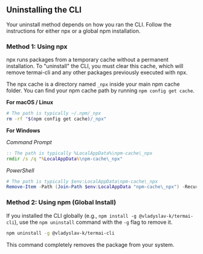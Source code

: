 ## Uninstalling the CLI

Your uninstall method depends on how you ran the CLI. Follow the instructions for either npx or a global npm installation.

### Method 1: Using npx

npx runs packages from a temporary cache without a permanent installation. To "uninstall" the CLI, you must clear this cache, which will remove termai-cli and any other packages previously executed with npx.

The npx cache is a directory named `_npx` inside your main npm cache folder. You can find your npm cache path by running `npm config get cache`.

**For macOS / Linux**

```bash
# The path is typically ~/.npm/_npx
rm -rf "$(npm config get cache)/_npx"
```

**For Windows**

_Command Prompt_

```cmd
:: The path is typically %LocalAppData%\npm-cache\_npx
rmdir /s /q "%LocalAppData%\npm-cache\_npx"
```

_PowerShell_

```powershell
# The path is typically $env:LocalAppData\npm-cache\_npx
Remove-Item -Path (Join-Path $env:LocalAppData "npm-cache\_npx") -Recurse -Force
```

### Method 2: Using npm (Global Install)

If you installed the CLI globally (e.g., `npm install -g @vladyslav-k/termai-cli`), use the `npm uninstall` command with the `-g` flag to remove it.

```bash
npm uninstall -g @vladyslav-k/termai-cli
```

This command completely removes the package from your system.
